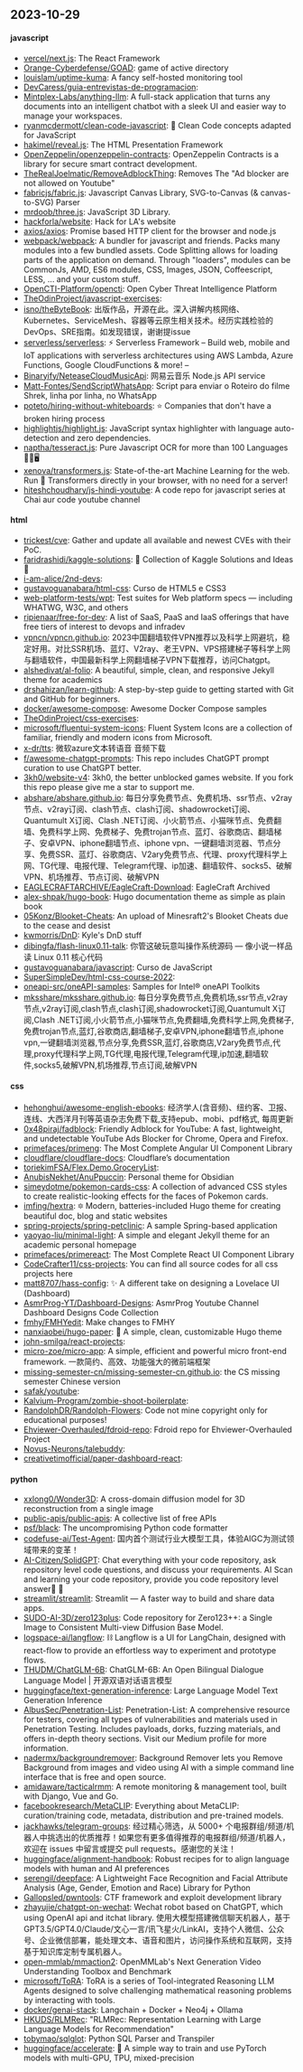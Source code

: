 ## 2023-10-29

#### javascript
* [vercel/next.js](https://github.com/vercel/next.js): The React Framework
* [Orange-Cyberdefense/GOAD](https://github.com/Orange-Cyberdefense/GOAD): game of active directory
* [louislam/uptime-kuma](https://github.com/louislam/uptime-kuma): A fancy self-hosted monitoring tool
* [DevCaress/guia-entrevistas-de-programacion](https://github.com/DevCaress/guia-entrevistas-de-programacion): 
* [Mintplex-Labs/anything-llm](https://github.com/Mintplex-Labs/anything-llm): A full-stack application that turns any documents into an intelligent chatbot with a sleek UI and easier way to manage your workspaces.
* [ryanmcdermott/clean-code-javascript](https://github.com/ryanmcdermott/clean-code-javascript): 🛁 Clean Code concepts adapted for JavaScript
* [hakimel/reveal.js](https://github.com/hakimel/reveal.js): The HTML Presentation Framework
* [OpenZeppelin/openzeppelin-contracts](https://github.com/OpenZeppelin/openzeppelin-contracts): OpenZeppelin Contracts is a library for secure smart contract development.
* [TheRealJoelmatic/RemoveAdblockThing](https://github.com/TheRealJoelmatic/RemoveAdblockThing): Removes The "Ad blocker are not allowed on Youtube"
* [fabricjs/fabric.js](https://github.com/fabricjs/fabric.js): Javascript Canvas Library, SVG-to-Canvas (& canvas-to-SVG) Parser
* [mrdoob/three.js](https://github.com/mrdoob/three.js): JavaScript 3D Library.
* [hackforla/website](https://github.com/hackforla/website): Hack for LA's website
* [axios/axios](https://github.com/axios/axios): Promise based HTTP client for the browser and node.js
* [webpack/webpack](https://github.com/webpack/webpack): A bundler for javascript and friends. Packs many modules into a few bundled assets. Code Splitting allows for loading parts of the application on demand. Through "loaders", modules can be CommonJs, AMD, ES6 modules, CSS, Images, JSON, Coffeescript, LESS, ... and your custom stuff.
* [OpenCTI-Platform/opencti](https://github.com/OpenCTI-Platform/opencti): Open Cyber Threat Intelligence Platform
* [TheOdinProject/javascript-exercises](https://github.com/TheOdinProject/javascript-exercises): 
* [isno/theByteBook](https://github.com/isno/theByteBook): 出版作品，开源在此。深入讲解内核网络、Kubernetes、ServiceMesh、容器等云原生相关技术。经历实践检验的 DevOps、SRE指南。如发现错误，谢谢提issue
* [serverless/serverless](https://github.com/serverless/serverless): ⚡ Serverless Framework – Build web, mobile and IoT applications with serverless architectures using AWS Lambda, Azure Functions, Google CloudFunctions & more! –
* [Binaryify/NeteaseCloudMusicApi](https://github.com/Binaryify/NeteaseCloudMusicApi): 网易云音乐 Node.js API service
* [Matt-Fontes/SendScriptWhatsApp](https://github.com/Matt-Fontes/SendScriptWhatsApp): Script para enviar o Roteiro do filme Shrek, linha por linha, no WhatsApp
* [poteto/hiring-without-whiteboards](https://github.com/poteto/hiring-without-whiteboards): ⭐️ Companies that don't have a broken hiring process
* [highlightjs/highlight.js](https://github.com/highlightjs/highlight.js): JavaScript syntax highlighter with language auto-detection and zero dependencies.
* [naptha/tesseract.js](https://github.com/naptha/tesseract.js): Pure Javascript OCR for more than 100 Languages 📖🎉🖥
* [xenova/transformers.js](https://github.com/xenova/transformers.js): State-of-the-art Machine Learning for the web. Run 🤗 Transformers directly in your browser, with no need for a server!
* [hiteshchoudhary/js-hindi-youtube](https://github.com/hiteshchoudhary/js-hindi-youtube): A code repo for javascript series at Chai aur code youtube channel

#### html
* [trickest/cve](https://github.com/trickest/cve): Gather and update all available and newest CVEs with their PoC.
* [faridrashidi/kaggle-solutions](https://github.com/faridrashidi/kaggle-solutions): 🏅 Collection of Kaggle Solutions and Ideas 🏅
* [i-am-alice/2nd-devs](https://github.com/i-am-alice/2nd-devs): 
* [gustavoguanabara/html-css](https://github.com/gustavoguanabara/html-css): Curso de HTML5 e CSS3
* [web-platform-tests/wpt](https://github.com/web-platform-tests/wpt): Test suites for Web platform specs — including WHATWG, W3C, and others
* [ripienaar/free-for-dev](https://github.com/ripienaar/free-for-dev): A list of SaaS, PaaS and IaaS offerings that have free tiers of interest to devops and infradev
* [vpncn/vpncn.github.io](https://github.com/vpncn/vpncn.github.io): 2023中国翻墙软件VPN推荐以及科学上网避坑，稳定好用。对比SSR机场、蓝灯、V2ray、老王VPN、VPS搭建梯子等科学上网与翻墙软件，中国最新科学上网翻墙梯子VPN下载推荐，访问Chatgpt。
* [alshedivat/al-folio](https://github.com/alshedivat/al-folio): A beautiful, simple, clean, and responsive Jekyll theme for academics
* [drshahizan/learn-github](https://github.com/drshahizan/learn-github): A step-by-step guide to getting started with Git and GitHub for beginners.
* [docker/awesome-compose](https://github.com/docker/awesome-compose): Awesome Docker Compose samples
* [TheOdinProject/css-exercises](https://github.com/TheOdinProject/css-exercises): 
* [microsoft/fluentui-system-icons](https://github.com/microsoft/fluentui-system-icons): Fluent System Icons are a collection of familiar, friendly and modern icons from Microsoft.
* [x-dr/tts](https://github.com/x-dr/tts): 微软azure文本转语音 音频下载
* [f/awesome-chatgpt-prompts](https://github.com/f/awesome-chatgpt-prompts): This repo includes ChatGPT prompt curation to use ChatGPT better.
* [3kh0/website-v4](https://github.com/3kh0/website-v4): 3kh0, the better unblocked games website. If you fork this repo please give me a star to support me.
* [abshare/abshare.github.io](https://github.com/abshare/abshare.github.io): 每日分享免费节点、免费机场、ssr节点、v2ray节点、v2ray订阅、clash节点、clash订阅、shadowrocket订阅、Quantumult X订阅、Clash .NET订阅、小火箭节点、小猫咪节点、免费翻墙、免费科学上网、免费梯子、免费trojan节点、蓝灯、谷歌商店、翻墙梯子、安卓VPN、iphone翻墙节点、iphone vpn、一键翻墙浏览器、节点分享、免费SSR、蓝灯、谷歌商店、V2ary免费节点、代理、proxy代理科学上网、TG代理、电报代理、Telegram代理、ip加速、翻墙软件、socks5、破解VPN、机场推荐、节点订阅、破解VPN
* [EAGLECRAFTARCHIVE/EagleCraft-Download](https://github.com/EAGLECRAFTARCHIVE/EagleCraft-Download): EagleCraft Archived
* [alex-shpak/hugo-book](https://github.com/alex-shpak/hugo-book): Hugo documentation theme as simple as plain book
* [05Konz/Blooket-Cheats](https://github.com/05Konz/Blooket-Cheats): An upload of Minesraft2's Blooket Cheats due to the cease and desist
* [kwmorris/DnD](https://github.com/kwmorris/DnD): Kyle's DnD stuff
* [dibingfa/flash-linux0.11-talk](https://github.com/dibingfa/flash-linux0.11-talk): 你管这破玩意叫操作系统源码 — 像小说一样品读 Linux 0.11 核心代码
* [gustavoguanabara/javascript](https://github.com/gustavoguanabara/javascript): Curso de JavaScript
* [SuperSimpleDev/html-css-course-2022](https://github.com/SuperSimpleDev/html-css-course-2022): 
* [oneapi-src/oneAPI-samples](https://github.com/oneapi-src/oneAPI-samples): Samples for Intel® oneAPI Toolkits
* [mksshare/mksshare.github.io](https://github.com/mksshare/mksshare.github.io): 每日分享免费节点,免费机场,ssr节点,v2ray节点,v2ray订阅,clash节点,clash订阅,shadowrocket订阅,Quantumult X订阅,Clash .NET订阅,小火箭节点,小猫咪节点,免费翻墙,免费科学上网,免费梯子,免费trojan节点,蓝灯,谷歌商店,翻墙梯子,安卓VPN,iphone翻墙节点,iphone vpn,一键翻墙浏览器,节点分享,免费SSR,蓝灯,谷歌商店,V2ary免费节点,代理,proxy代理科学上网,TG代理,电报代理,Telegram代理,ip加速,翻墙软件,socks5,破解VPN,机场推荐,节点订阅,破解VPN

#### css
* [hehonghui/awesome-english-ebooks](https://github.com/hehonghui/awesome-english-ebooks): 经济学人(含音频)、纽约客、卫报、连线、大西洋月刊等英语杂志免费下载,支持epub、mobi、pdf格式, 每周更新
* [0x48piraj/fadblock](https://github.com/0x48piraj/fadblock): Friendly Adblock for YouTube: A fast, lightweight, and undetectable YouTube Ads Blocker for Chrome, Opera and Firefox.
* [primefaces/primeng](https://github.com/primefaces/primeng): The Most Complete Angular UI Component Library
* [cloudflare/cloudflare-docs](https://github.com/cloudflare/cloudflare-docs): Cloudflare’s documentation
* [toriekimFSA/Flex.Demo.GroceryList](https://github.com/toriekimFSA/Flex.Demo.GroceryList): 
* [AnubisNekhet/AnuPpuccin](https://github.com/AnubisNekhet/AnuPpuccin): Personal theme for Obsidian
* [simeydotme/pokemon-cards-css](https://github.com/simeydotme/pokemon-cards-css): A collection of advanced CSS styles to create realistic-looking effects for the faces of Pokemon cards.
* [imfing/hextra](https://github.com/imfing/hextra): 🔯 Modern, batteries-included Hugo theme for creating beautiful doc, blog and static websites
* [spring-projects/spring-petclinic](https://github.com/spring-projects/spring-petclinic): A sample Spring-based application
* [yaoyao-liu/minimal-light](https://github.com/yaoyao-liu/minimal-light): A simple and elegant Jekyll theme for an academic personal homepage
* [primefaces/primereact](https://github.com/primefaces/primereact): The Most Complete React UI Component Library
* [CodeCrafter11/css-projects](https://github.com/CodeCrafter11/css-projects): You can find all source codes for all css projects here
* [matt8707/hass-config](https://github.com/matt8707/hass-config): ✨ A different take on designing a Lovelace UI (Dashboard)
* [AsmrProg-YT/Dashboard-Designs](https://github.com/AsmrProg-YT/Dashboard-Designs): AsmrProg Youtube Channel Dashboard Designs Code Collection
* [fmhy/FMHYedit](https://github.com/fmhy/FMHYedit): Make changes to FMHY
* [nanxiaobei/hugo-paper](https://github.com/nanxiaobei/hugo-paper): 🪺 A simple, clean, customizable Hugo theme
* [john-smilga/react-projects](https://github.com/john-smilga/react-projects): 
* [micro-zoe/micro-app](https://github.com/micro-zoe/micro-app): A simple, efficient and powerful micro front-end framework. 一款简约、高效、功能强大的微前端框架
* [missing-semester-cn/missing-semester-cn.github.io](https://github.com/missing-semester-cn/missing-semester-cn.github.io): the CS missing semester Chinese version
* [safak/youtube](https://github.com/safak/youtube): 
* [Kalvium-Program/zombie-shoot-boilerplate](https://github.com/Kalvium-Program/zombie-shoot-boilerplate): 
* [RandolphDR/Randolph-Flowers](https://github.com/RandolphDR/Randolph-Flowers): Code not mine copyright only for educational purposes!
* [Ehviewer-Overhauled/fdroid-repo](https://github.com/Ehviewer-Overhauled/fdroid-repo): Fdroid repo for Ehviewer-Overhauled Project
* [Novus-Neurons/talebuddy](https://github.com/Novus-Neurons/talebuddy): 
* [creativetimofficial/paper-dashboard-react](https://github.com/creativetimofficial/paper-dashboard-react): 

#### python
* [xxlong0/Wonder3D](https://github.com/xxlong0/Wonder3D): A cross-domain diffusion model for 3D reconstruction from a single image
* [public-apis/public-apis](https://github.com/public-apis/public-apis): A collective list of free APIs
* [psf/black](https://github.com/psf/black): The uncompromising Python code formatter
* [codefuse-ai/Test-Agent](https://github.com/codefuse-ai/Test-Agent): 国内首个测试行业大模型工具，体验AIGC为测试领域带来的变革！
* [AI-Citizen/SolidGPT](https://github.com/AI-Citizen/SolidGPT): Chat everything with your code repository, ask repository level code questions, and discuss your requirements. AI Scan and learning your code repository, provide you code repository level answer🧱 🧱
* [streamlit/streamlit](https://github.com/streamlit/streamlit): Streamlit — A faster way to build and share data apps.
* [SUDO-AI-3D/zero123plus](https://github.com/SUDO-AI-3D/zero123plus): Code repository for Zero123++: a Single Image to Consistent Multi-view Diffusion Base Model.
* [logspace-ai/langflow](https://github.com/logspace-ai/langflow): ⛓️ Langflow is a UI for LangChain, designed with react-flow to provide an effortless way to experiment and prototype flows.
* [THUDM/ChatGLM-6B](https://github.com/THUDM/ChatGLM-6B): ChatGLM-6B: An Open Bilingual Dialogue Language Model | 开源双语对话语言模型
* [huggingface/text-generation-inference](https://github.com/huggingface/text-generation-inference): Large Language Model Text Generation Inference
* [AlbusSec/Penetration-List](https://github.com/AlbusSec/Penetration-List): Penetration-List: A comprehensive resource for testers, covering all types of vulnerabilities and materials used in Penetration Testing. Includes payloads, dorks, fuzzing materials, and offers in-depth theory sections. Visit our Medium profile for more information.
* [nadermx/backgroundremover](https://github.com/nadermx/backgroundremover): Background Remover lets you Remove Background from images and video using AI with a simple command line interface that is free and open source.
* [amidaware/tacticalrmm](https://github.com/amidaware/tacticalrmm): A remote monitoring & management tool, built with Django, Vue and Go.
* [facebookresearch/MetaCLIP](https://github.com/facebookresearch/MetaCLIP): Everything about MetaCLIP: curation/training code, metadata, distribution and pre-trained models.
* [jackhawks/telegram-groups](https://github.com/jackhawks/telegram-groups): 经过精心筛选，从 5000+ 个电报群组/频道/机器人中挑选出的优质推荐！如果您有更多值得推荐的电报群组/频道/机器人，欢迎在 issues 中留言或提交 pull requests。感谢您的关注！
* [huggingface/alignment-handbook](https://github.com/huggingface/alignment-handbook): Robust recipes for to align language models with human and AI preferences
* [serengil/deepface](https://github.com/serengil/deepface): A Lightweight Face Recognition and Facial Attribute Analysis (Age, Gender, Emotion and Race) Library for Python
* [Gallopsled/pwntools](https://github.com/Gallopsled/pwntools): CTF framework and exploit development library
* [zhayujie/chatgpt-on-wechat](https://github.com/zhayujie/chatgpt-on-wechat): Wechat robot based on ChatGPT, which using OpenAI api and itchat library. 使用大模型搭建微信聊天机器人，基于 GPT3.5/GPT4.0/Claude/文心一言/讯飞星火/LinkAI，支持个人微信、公众号、企业微信部署，能处理文本、语音和图片，访问操作系统和互联网，支持基于知识库定制专属机器人。
* [open-mmlab/mmaction2](https://github.com/open-mmlab/mmaction2): OpenMMLab's Next Generation Video Understanding Toolbox and Benchmark
* [microsoft/ToRA](https://github.com/microsoft/ToRA): ToRA is a series of Tool-integrated Reasoning LLM Agents designed to solve challenging mathematical reasoning problems by interacting with tools.
* [docker/genai-stack](https://github.com/docker/genai-stack): Langchain + Docker + Neo4j + Ollama
* [HKUDS/RLMRec](https://github.com/HKUDS/RLMRec): "RLMRec: Representation Learning with Large Language Models for Recommendation"
* [tobymao/sqlglot](https://github.com/tobymao/sqlglot): Python SQL Parser and Transpiler
* [huggingface/accelerate](https://github.com/huggingface/accelerate): 🚀 A simple way to train and use PyTorch models with multi-GPU, TPU, mixed-precision
